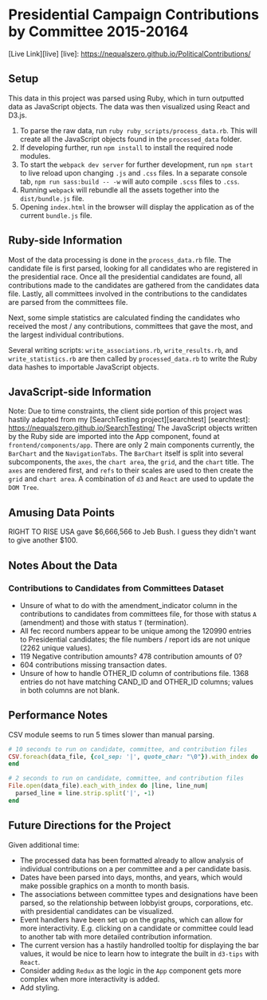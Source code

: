 # Presidential Campaign Contributions by Committee 2015-20164

[Live Link][live]
[live]: https://nequalszero.github.io/PoliticalContributions/

## Setup
This data in this project was parsed using Ruby, which in turn outputted data as JavaScript objects.
The data was then visualized using React and D3.js.
1. To parse the raw data, run `ruby ruby_scripts/process_data.rb`.  This will create all the JavaScript objects found in the `processed_data` folder.
2. If developing further, run `npm install` to install the required node modules.
2. To start the `webpack dev server` for further development, run `npm start` to live reload upon changing `.js` and `.css` files.  In a separate console tab, `npm run sass:build -- -w` will auto compile `.scss` files to `.css`.
3. Running `webpack` will rebundle all the assets together into the `dist/bundle.js` file.
4. Opening `index.html` in the browser will display the application as of the current `bundle.js` file.

## Ruby-side Information
Most of the data processing is done in the `process_data.rb` file.  The candidate file is first parsed, looking for all candidates who are registered in the presidential race.  Once all the presidential candidates are found, all contributions made to the candidates are gathered from the candidates data file.  Lastly, all committees involved in the contributions to the candidates are parsed from the committees file.

Next, some simple statistics are calculated finding the candidates who received the most / any contributions, committees that gave the most, and the largest individual contributions.

Several writing scripts: `write_associations.rb`, `write_results.rb`, and `write_statistics.rb` are then called by `processed_data.rb` to write the Ruby data hashes to importable JavaScript objects.

## JavaScript-side Information
Note: Due to time constraints, the client side portion of this project was hastily adapted from my [SearchTesting project][searchtest]
[searchtest]: https://nequalszero.github.io/SearchTesting/
The JavaScript objects written by the Ruby side are imported into the App component, found at `frontend/components/app`.  There are only 2 main components currently, the `BarChart` and the `NavigationTabs`.  The `BarChart` itself is split into several subcomponents, the `axes`, the `chart area`, the `grid`, and the `chart` title.  The `axes` are rendered first, and `refs` to their scales are used to then create the `grid` and `chart area`.  A combination of `d3` and `React` are used to update the `DOM Tree`.

## Amusing Data Points
RIGHT TO RISE USA gave $6,666,566 to Jeb Bush.  I guess they didn't want to give another $100.

## Notes About the Data
### Contributions to Candidates from Committees Dataset
* Unsure of what to do with the amendment_indicator column in the contributions to candidates from committees file, for those with status `A` (amendment) and those with status `T` (termination).  
* All fec record numbers appear to be unique among the 120990 entries to Presidential candidates; the file numbers / report ids are not unique (2262 unique values).
* 119 Negative contribution amounts? 478 contribution amounts of 0?
* 604 contributions missing transaction dates.
* Unsure of how to handle OTHER_ID column of contributions file. 1368 entries do not have matching CAND_ID and OTHER_ID columns; values in both columns are not blank.

## Performance Notes
CSV module seems to run 5 times slower than manual parsing.
```ruby
# 10 seconds to run on candidate, committee, and contribution files
CSV.foreach(data_file, {col_sep: '|', quote_char: "\0"}).with_index do |line, line_num|
end

# 2 seconds to run on candidate, committee, and contribution files
File.open(data_file).each_with_index do |line, line_num|
  parsed_line = line.strip.split('|', -1)
end
```

## Future Directions for the Project
Given additional time:
* The processed data has been formatted already to allow analysis of individual contributions on a per committee and a per candidate basis.
* Dates have been parsed into days, months, and years, which would make possible graphics on a month to month basis.
* The associations between committee types and designations have been parsed, so the relationship between lobbyist groups, corporations, etc. with presidential candidates can be visualized.
* Event handlers have been set up on the graphs, which can allow for more interactivity.  E.g. clicking on a candidate or committee could lead to another tab with more detailed contribution information.
* The current version has a hastily handrolled tooltip for displaying the bar values, it would be nice to learn how to integrate the built in `d3-tips` with `React`.
* Consider adding `Redux` as the logic in the `App` component gets more complex when more interactivity is added.
* Add styling.
